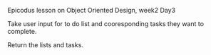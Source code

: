 Epicodus lesson on Object Oriented Design, week2 Day3

Take user input for to do list and cooresponding tasks they want to complete. 

Return the lists and tasks. 
